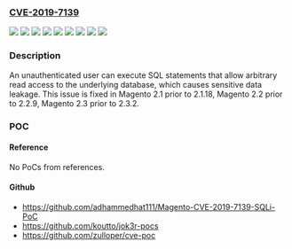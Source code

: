 ### [CVE-2019-7139](https://cve.mitre.org/cgi-bin/cvename.cgi?name=CVE-2019-7139)
![](https://img.shields.io/static/v1?label=Product&message=Magento%20Commerce&color=blue)
![](https://img.shields.io/static/v1?label=Product&message=Magento%20Open%20Source&color=blue)
![](https://img.shields.io/static/v1?label=Product&message=Magento&color=blue)
![](https://img.shields.io/static/v1?label=Version&message=prior%20to%201.14.4.1%20&color=brightgreen)
![](https://img.shields.io/static/v1?label=Version&message=prior%20to%201.9.4.1%20&color=brightgreen)
![](https://img.shields.io/static/v1?label=Version&message=prior%20to%202.1.17%20&color=brightgreen)
![](https://img.shields.io/static/v1?label=Version&message=prior%20to%202.2.8%20&color=brightgreen)
![](https://img.shields.io/static/v1?label=Version&message=prior%20to%202.3.1%20&color=brightgreen)
![](https://img.shields.io/static/v1?label=Vulnerability&message=SQL%20Injection&color=brightgreen)

### Description

An unauthenticated user can execute SQL statements that allow arbitrary read access to the underlying database, which causes sensitive data leakage. This issue is fixed in Magento 2.1 prior to 2.1.18, Magento 2.2 prior to 2.2.9, Magento 2.3 prior to 2.3.2.

### POC

#### Reference
No PoCs from references.

#### Github
- https://github.com/adhammedhat111/Magento-CVE-2019-7139-SQLi-PoC
- https://github.com/koutto/jok3r-pocs
- https://github.com/zulloper/cve-poc

